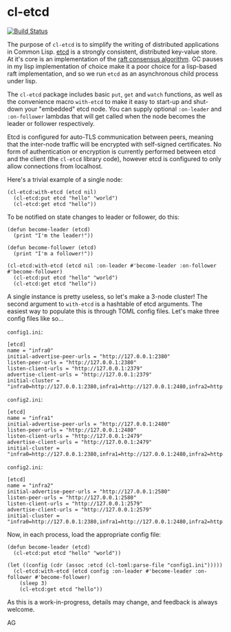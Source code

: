 # cl-etcd

[![Build Status](https://github.com/atgreen/cl-etcd/actions/workflows/test.yaml/badge.svg)](https://github.com/atgreen/cl-etcd/actions)

The purpose of `cl-etcd` is to simplify the writing of distributed
applications in Common Lisp.  [etcd](https://etcd.io/) is a strongly
consistent, distributed key-value store.  At it's core is an
implementation of the [raft consensus
algorithm](https://en.wikipedia.org/wiki/Raft_(algorithm)).  GC pauses
in my lisp implementation of choice make it a poor choice for a
lisp-based raft implementation, and so we run `etcd` as an
asynchronous child process under lisp.

The `cl-etcd` package includes basic `put`, `get` and `watch`
functions, as well as the convenience macro `with-etcd` to make it
easy to start-up and shut-down your "embedded" etcd node.  You can
supply optional `:on-leader` and `:on-follower` lambdas that will get
called when the node becomes the leader or follower respectively.

Etcd is configured for auto-TLS communication between peers, meaning
that the inter-node traffic will be encrypted with self-signed
certificates.  No form of authentication or encryption is currently
performed between etcd and the client (the `cl-etcd` library code),
however etcd is configured to only allow connections from localhost.

Here's a trivial example of a single node:

    (cl-etcd:with-etcd (etcd nil)
      (cl-etcd:put etcd "hello" "world")
      (cl-etcd:get etcd "hello"))

To be notified on state changes to leader or follower, do this:

    (defun become-leader (etcd)
      (print "I'm the leader!"))

    (defun become-follower (etcd)
      (print "I'm a follower!"))

    (cl-etcd:with-etcd (etcd nil :on-leader #'become-leader :on-follower #'become-follower)
      (cl-etcd:put etcd "hello" "world")
      (cl-etcd:get etcd "hello"))

A single instance is pretty useless, so let's make a 3-node cluster!
The second argument to `with-etcd` is a hashtable of etcd arguments.
The easiest way to populate this is through TOML config files.  Let's
make three config files like so...

`config1.ini`:

    [etcd]
    name = "infra0"
    initial-advertise-peer-urls = "http://127.0.0.1:2380"
    listen-peer-urls = "http://127.0.0.1:2380"
    listen-client-urls = "http://127.0.0.1:2379"
    advertise-client-urls = "http://127.0.0.1:2379"
    initial-cluster = "infra0=http://127.0.0.1:2380,infra1=http://127.0.0.1:2480,infra2=http://127.0.0.1:2580"

`config2.ini`:

    [etcd]
    name = "infra1"
    initial-advertise-peer-urls = "http://127.0.0.1:2480"
    listen-peer-urls = "http://127.0.0.1:2480"
    listen-client-urls = "http://127.0.0.1:2479"
    advertise-client-urls = "http://127.0.0.1:2479"
    initial-cluster = "infra0=http://127.0.0.1:2380,infra1=http://127.0.0.1:2480,infra2=http://127.0.0.1:2580"

`config2.ini`:

    [etcd]
    name = "infra2"
    initial-advertise-peer-urls = "http://127.0.0.1:2580"
    listen-peer-urls = "http://127.0.0.1:2580"
    listen-client-urls = "http://127.0.0.1:2579"
    advertise-client-urls = "http://127.0.0.1:2579"
    initial-cluster = "infra0=http://127.0.0.1:2380,infra1=http://127.0.0.1:2480,infra2=http://127.0.0.1:2580"

Now, in each process, load the appropriate config file:

    (defun become-leader (etcd)
      (cl-etcd:put etcd "hello" "world"))

    (let ((config (cdr (assoc :etcd (cl-toml:parse-file "config1.ini")))))
      (cl-etcd:with-etcd (etcd config :on-leader #'become-leader :on-follower #'become-follower)
        (sleep 3)
        (cl-etcd:get etcd "hello"))

As this is a work-in-progress, details may change, and feedback is always welcome.

AG

